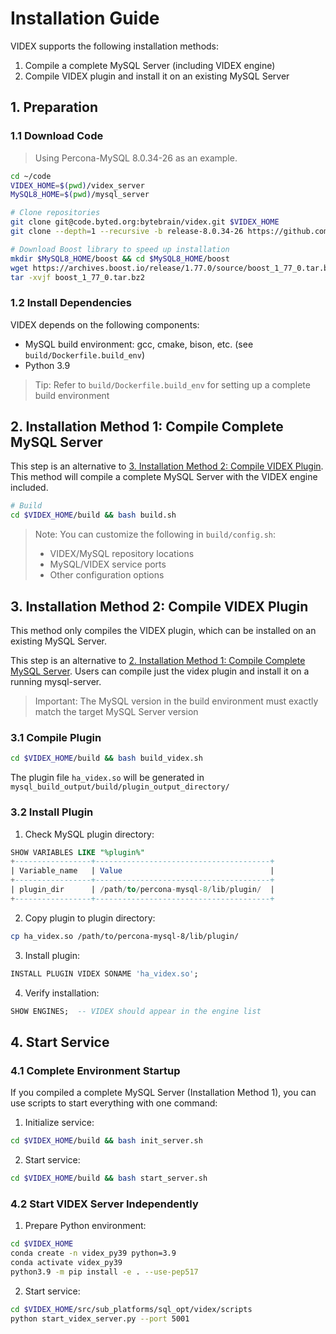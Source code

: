 # Installation Guide

VIDEX supports the following installation methods:
1. Compile a complete MySQL Server (including VIDEX engine)
2. Compile VIDEX plugin and install it on an existing MySQL Server

## 1. Preparation

### 1.1 Download Code

> Using Percona-MySQL 8.0.34-26 as an example.

```bash
cd ~/code
VIDEX_HOME=$(pwd)/videx_server
MySQL8_HOME=$(pwd)/mysql_server

# Clone repositories
git clone git@code.byted.org:bytebrain/videx.git $VIDEX_HOME
git clone --depth=1 --recursive -b release-8.0.34-26 https://github.com/percona/percona-server.git $MySQL8_HOME

# Download Boost library to speed up installation
mkdir $MySQL8_HOME/boost && cd $MySQL8_HOME/boost
wget https://archives.boost.io/release/1.77.0/source/boost_1_77_0.tar.bz2
tar -xvjf boost_1_77_0.tar.bz2
```

### 1.2 Install Dependencies

VIDEX depends on the following components:
- MySQL build environment: gcc, cmake, bison, etc. (see `build/Dockerfile.build_env`)
- Python 3.9

> Tip: Refer to `build/Dockerfile.build_env` for setting up a complete build environment

## 2. Installation Method 1: Compile Complete MySQL Server

This step is an alternative to [3. Installation Method 2: Compile VIDEX Plugin](#3-installation-method-2-compile-videx-plugin). 
This method will compile a complete MySQL Server with the VIDEX engine included.

```bash
# Build
cd $VIDEX_HOME/build && bash build.sh
```

> Note: You can customize the following in `build/config.sh`:
> - VIDEX/MySQL repository locations
> - MySQL/VIDEX service ports
> - Other configuration options

## 3. Installation Method 2: Compile VIDEX Plugin

This method only compiles the VIDEX plugin, which can be installed on an existing MySQL Server.

This step is an alternative to [2. Installation Method 1: Compile Complete MySQL Server](#2-installation-method-1-compile-complete-mysql-server).
Users can compile just the videx plugin and install it on a running mysql-server.

> Important: The MySQL version in the build environment must exactly match the target MySQL Server version

### 3.1 Compile Plugin
```bash
cd $VIDEX_HOME/build && bash build_videx.sh
```
The plugin file `ha_videx.so` will be generated in `mysql_build_output/build/plugin_output_directory/`

### 3.2 Install Plugin

1. Check MySQL plugin directory:

```sql
SHOW VARIABLES LIKE "%plugin%"
+-----------------+---------------------------------------+
| Variable_name   | Value                                 |
+-----------------+---------------------------------------+
| plugin_dir      | /path/to/percona-mysql-8/lib/plugin/  |
+-----------------+---------------------------------------+
```

2. Copy plugin to plugin directory:
```bash
cp ha_videx.so /path/to/percona-mysql-8/lib/plugin/
```

3. Install plugin:
```sql
INSTALL PLUGIN VIDEX SONAME 'ha_videx.so';
```

4. Verify installation:
```sql
SHOW ENGINES;  -- VIDEX should appear in the engine list
```

## 4. Start Service

### 4.1 Complete Environment Startup

If you compiled a complete MySQL Server (Installation Method 1), you can use scripts to start everything with one command:

1. Initialize service:
```bash
cd $VIDEX_HOME/build && bash init_server.sh
```

2. Start service:
```bash
cd $VIDEX_HOME/build && bash start_server.sh
```

### 4.2 Start VIDEX Server Independently

1. Prepare Python environment:
```bash
cd $VIDEX_HOME
conda create -n videx_py39 python=3.9
conda activate videx_py39
python3.9 -m pip install -e . --use-pep517
```

2. Start service:
```bash
cd $VIDEX_HOME/src/sub_platforms/sql_opt/videx/scripts
python start_videx_server.py --port 5001
```